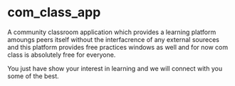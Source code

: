 # com_class_app

A community classroom application which provides a learning platform amoungs peers itself without the interfacrence of any external soureces and this platform provides free practices windows as well and for now com class is absolutely free for everyone.

You just have show your interest in learning and we will connect with you some of the best.
